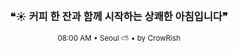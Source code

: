 <div align="center">

<br>

<h3>❝☀️ 커피 한 잔과 함께 시작하는 상쾌한 아침입니다❞</h3>

<sub>08:00 AM • Seoul ⛅ • by CrowRish</sub>

<br>

</div>